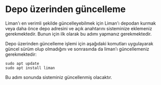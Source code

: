 # Depo üzerinden güncelleme

Liman'ı en verimli şekilde güncelleyebilmek için Liman'ı depodan kurmak veya daha önce depo adresini ve açık anahtarını sisteminize eklemeniz gerekmektedir. Bunun için ilk olarak bu adımı yapmanız gerekmektedir.

Depo üzerinden güncelleme işlemi için aşağıdaki komutları uygulayarak güncel sürüm olup olmadığını ve sonrasında da liman'ı güncellemeniz gerekmektedir:

```text
sudo apt update
sudo apt install liman
```

Bu adım sonunda sisteminiz güncellenmiş olacaktır.

